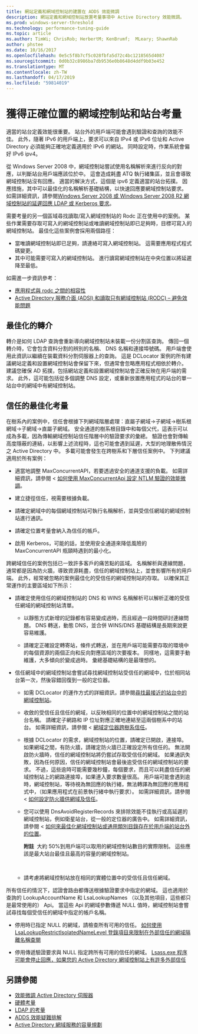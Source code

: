 ```yaml
---
title: 網站定義和網域控制站的建置在 ADDS 效能微調
description: 網站定義和網域控制站放置考量事項中 Active Directory 效能微調。
ms.prod: windows-server-threshold
ms.technology: performance-tuning-guide
ms.topic: article
ms.author: TimWi; ChrisRob; HerbertM; KenBrumf;  MLeary; ShawnRab
author: phstee
ms.date: 10/16/2017
ms.openlocfilehash: 0e5c5f8b7cf5c028fbfa5d72c4bc1218565d4087
ms.sourcegitcommit: 0d0b32c8986ba7db9536e0b8648d4ddf9b03e452
ms.translationtype: MT
ms.contentlocale: zh-TW
ms.lasthandoff: 04/17/2019
ms.locfileid: "59814019"
---
```

# <a name="proper-placement-of-domain-controllers-and-site-considerations"></a>獲得正確位置的網域控制站和站台考量

適當的站台定義效能很重要。 站台外的用戶端可能會遇到驗證和查詢的效能不佳。 此外，隨著 IPv6 的用戶端上，要求可以來自 IPv4 或 IPv6 位址和 Active Directory 必須能夠正確地定義適用於 IPv6 的網站。 同時設定時，作業系統會偏好 IPv6 ipv4。

從 Windows Server 2008 中，網域控制站嘗試使用名稱解析來進行反向的對應，以判斷站台用戶端應該位於中。 這會造成耗盡 ATQ 執行緒集區，並且會導致網域控制站沒有回應。 適當的解決方式，這個是 ipv6 定義適當的站台拓撲。 因應措施，其中可以最佳化的名稱解析基礎結構，以快速回應要網域控制站要求。 如需詳細資訊，請參閱[Windows Server 2008 或 Windows Server 2008 R2 網域控制站的延遲回應 LDAP 或 Kerberos 要求](https://support.microsoft.com/kb/2668820)。

需要考量的另一個區域尋找讀取/寫入網域控制站的 Rodc 正在使用中的案例。  某些作業需要存取可寫入的網域控制站或唯讀網域控制站即已足夠時，目標可寫入的網域控制站。  最佳化這些案例會採用兩個路徑：
-   當唯讀網域控制站即已足夠，請連絡可寫入網域控制站。  這需要應用程式程式碼變更。
-   其中可能需要可寫入的網域控制站。  進行讀寫網域控制站在中央位置以將延遲降至最低。

如需進一步資訊參考：
-   [應用程式與 rodc 之間的相容性](https://technet.microsoft.com/library/cc772597.aspx)
-   [Active Directory 服務介面 (ADSI) 和讀取只有網域控制站 (RODC) – 避免效能問題](https://blogs.technet.microsoft.com/fieldcoding/2012/06/24/active-directory-service-interface-adsi-and-the-read-only-domain-controller-rodc-avoiding-performance-issues/)

## <a name="optimize-for-referrals"></a>最佳化的轉介

轉介是如何 LDAP 查詢會重新導向網域控制站未裝載一份分割區查詢。 傳回一個轉介時，它會包含資料分割的辨別的名稱、 DNS 名稱和連接埠號碼。 用戶端會使用此資訊以繼續在裝載資料分割伺服器上的查詢。 這是 DCLocator 案例的所有建議網站定義和設置網域控制站會保留下來，但通常會忽略應用程式相依於轉介。 建議您確保 AD 拓撲，包括網站定義和設置網域控制站會正確反映在用戶端的需求。 此外，這可能包括從多個調整 DNS 設定，或重新放置應用程式的站台的單一站台中的網域中有網域控制站。

## <a name="optimization-considerations-for-trusts"></a>信任的最佳化考量

在樹系內的案例中，信任會根據下列網域階層處理：直屬子網域-&gt;子網域-&gt;樹系根網域-&gt;子網域-&gt;直屬子網域。 安全通道的樹系根目錄中和每個父代，這表示可以成為多載，因為傳輸網域控制站信任階層中的驗證要求的彙總。 驗證也會對傳輸高度隱蔽的連結，以影響上述流程時，這也可能會遇到延遲，大型的地理散佈情況之 Active Directory 中。 多載可能會發生在跨樹系和下層信任案例中。 下列建議適用於所有案例：

-   適當地調整 MaxConcurrentAPI，若要透過安全的通道支援的負載。 如需詳細資訊，請參閱 <<c0> [ 如何使用 MaxConcurrentApi 設定 NTLM 驗證的效能微調](https://support.microsoft.com/kb/2688798/EN-US)。

-   建立捷徑信任，視需要根據負載。

-   請確定網域中的每個網域控制站可執行名稱解析，並與受信任網域的網域控制站進行通訊。

-   請確定位置考量會納入為信任的帳戶。

-   啟用 Kerberos，可能的話，並使用安全通道來降低風險的 MaxConcurrentAPI 瓶頸時遇到的最小化。

跨網域信任的案例包括已一致許多客戶的痛苦點的區域。 名稱解析與連線問題，通常都是因為防火牆，導致資源耗盡，信任的網域控制站上，並會影響所有的用戶端。 此外，經常被忽略的案例最佳化的受信任的網域控制站的存取。 以確保其正常運作的主要區域如下所示：

-   請確定使用信任的網域控制站的 DNS 和 WINS 名稱解析可以解析正確的受信任網域的網域控制站清單。

    -   以靜態方式新增的記錄都有容易變成過時，而且經過一段時間研討連線問題。 DNS 轉送，動態 DNS，並合併 WINS/DNS 基礎結構是長期來說更容易維護。

    -   請確定正確設定轉寄站，條件式轉送，並在用戶端可能需要存取的環境中的每個資源的兩個正向和反向對應區域的次要複本。 同樣地，這需要手動維護，大多傾向於變成過時。 彙總基礎結構的是最理想的。

-   信任網域中的網域控制站會嘗試尋找網域控制站受信任的網域中，位於相同站台第一次，然後容錯回復到一般的定位器。

    -   如需 DCLocator 的運作方式的詳細資訊，請參閱[尋找最接近的站台中的網域控制站](https://technet.microsoft.com/library/cc978016.aspx)。

    -   收斂的受信任且信任的網域，以反映相同的位置中的網域控制站之間的站台名稱。 請確定子網路和 IP 位址對應正確地連結至這兩個樹系中的站台。 如需詳細資訊，請參閱 <<c0> [ 網域定位器跨樹系信任](http://blogs.technet.com/b/askds/archive/2008/09/24/domain-locator-across-a-forest-trust.aspx)。

    -   根據 DCLocator 的需求，網域控制站的位置，請確定已開啟，連接埠。 如果網域之間，有防火牆，請確定防火牆已正確設定所有信任的。 無法開啟防火牆時，信任的網域控制站將仍嘗試存取受信任的網域。 如果通訊失敗，因為任何原因，信任的網域控制站會最後逾受信任的網域控制站的要求。 不過，這些逾時可能需要幾秒鐘，每個要求，而且可以耗盡信任的網域控制站上的網路連接埠，如果連入要求數量很高。 用戶端可能會遇到逾時，網域控制站，等待視為無回應的執行緒，無法轉譯為無回應的應用程式中，（如果應用程式在前景執行緒中執行要求）。 如需詳細資訊，請參閱 <<c0> [ 如何設定防火牆供網域及信任](https://support.microsoft.com/kb/179442)。

    -   您可以使用 DnsAvoidRegisterRecords 來排除效能不佳執行或高延遲的網域控制站，例如衛星站台，從一般的定位器的廣告中。 如需詳細資訊，請參閱 <<c0> [ 如何來最佳化網域控制站或通用類別目錄存在於用戶端的站台外的位置](https://support.microsoft.com/kb/306602)。

        **附註**  大約 50%到用戶端可以取用的網域控制站數目的實際限制。 這些應該是最大站台最佳且最高的容量的網域控制站。

         

    -   請考慮將網域控制站放在相同的實體位置中的受信任且信任網域。

所有信任的情況下，認證會路由都傳送根據驗證要求中指定的網域。 這也適用於查詢的 LookupAccountName 和 LsaLookupNames （以及其他項目，這些都只是最常使用的） Api。 當這些 Api 的網域參數傳遞 NULL 值時，網域控制站會嘗試尋找每個受信任的網域中指定的帳戶名稱。

-   停用時已指定 NULL 的網域，請檢查所有可用的信任。 [如何使用 LsaLookupRestrictIsolatedNameLevel 登錄項目來限制在外部信任的網域隔離名稱查閱](https://support.microsoft.com/kb/818024)

-   停用傳遞驗證要求與 NULL 指定跨所有可用的信任的網域。 [Lsass.exe 程序可能會停止回應，如果您的 Active Directory 網域控制站上有許多外部信任](https://support.microsoft.com/kb/923241/EN-US)

## <a name="see-also"></a>另請參閱
- [效能微調 Active Directory 伺服器](index.md)
- [硬體考量](hardware-considerations.md)
- [LDAP 的考量](ldap-considerations.md)
- [ADDS 效能疑難排解](troubleshoot.md) 
- [Active Directory 網域服務的容量規劃](https://go.microsoft.com/fwlink/?LinkId=324566)